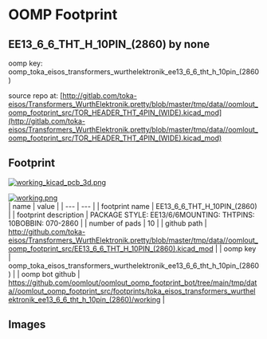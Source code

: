 # OOMP Footprint  
## EE13_6_6_THT_H_10PIN_(2860)  by none  
  
oomp key: oomp_toka_eisos_transformers_wurthelektronik_ee13_6_6_tht_h_10pin_(2860)  
  
source repo at: [http://gitlab.com/toka-eisos/Transformers_WurthElektronik.pretty/blob/master/tmp/data//oomlout_oomp_footprint_src/TOR_HEADER_THT_4PIN_(WIDE).kicad_mod](http://gitlab.com/toka-eisos/Transformers_WurthElektronik.pretty/blob/master/tmp/data//oomlout_oomp_footprint_src/TOR_HEADER_THT_4PIN_(WIDE).kicad_mod)  
## Footprint  
  
[![working_kicad_pcb_3d.png](working_kicad_pcb_3d_600.png)](working_kicad_pcb_3d.png)  
  
[![working.png](working_600.png)](working.png)  
| name | value | 
| --- | --- | 
| footprint name | EE13_6_6_THT_H_10PIN_(2860) | 
| footprint description | PACKAGE STYLE: EE13/6/6MOUNTING: THTPINS: 10BOBBIN: 070-2860 | 
| number of pads | 10 | 
| github path | http://github.com/toka-eisos/Transformers_WurthElektronik.pretty/blob/master/tmp/data//oomlout_oomp_footprint_src/EE13_6_6_THT_H_10PIN_(2860).kicad_mod | 
| oomp key | oomp_toka_eisos_transformers_wurthelektronik_ee13_6_6_tht_h_10pin_(2860) | 
| oomp bot github | https://github.com/oomlout/oomlout_oomp_footprint_bot/tree/main/tmp/data//oomlout_oomp_footprint_src/footprints/toka_eisos_transformers_wurthelektronik_ee13_6_6_tht_h_10pin_(2860)/working | 
## Images  
